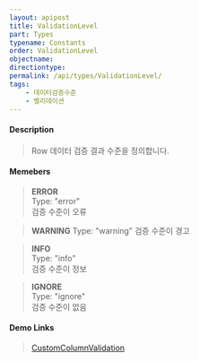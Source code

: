 ```yaml
---
layout: apipost
title: ValidationLevel
part: Types
typename: Constants
order: ValidationLevel
objectname: 
directiontype: 
permalink: /api/types/ValidationLevel/
tags: 
    - 데이터검증수준
    - 벨리데이션
---
```



#### Description

> Row 데이터 검증 결과 수준을 정의합니다.

#### Memebers

> **ERROR**  
> Type: "error"  
> 검증 수준이 오류   

> **WARNING**
> Type: "warning"
> 검증 수준이 경고   

> **INFO**  
> Type: "info"      
> 검증 수준이 정보   

> **IGNORE**    
> Type: "ignore"    
> 검증 수준이 없음   

#### Demo Links

> [CustomColumnValidation](http://demo.realgrid.com/Demo/CustomColumnValidation#.example)